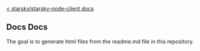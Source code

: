 [< starsky/starsky-node-client docs](../readme.md)

## Docs Docs
The goal is to generate html files from the readme.md file in this repository.
